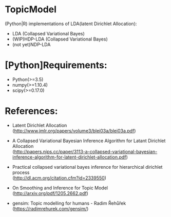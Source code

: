 # TopicModel
(Python|R) implementations of LDA(latent Dirichlet Allocation):

- LDA (Collapsed Variational Bayes)
- (WIP)HDP-LDA (Collapsed Variational Bayes)
- (not yet)NDP-LDA

# [Python]Requirements:

- Python(>=3.5)
- numpy(>=1.10.4)
- scipy(>=0.17.0)

# References:

-  Latent Dirichlet Allocation (<http://www.jmlr.org/papers/volume3/blei03a/blei03a.pdf>)

-  A Collapsed Variational Bayesian Inference Algorithm for Latant Dirichlet Allocation  
(<http://papers.nips.cc/paper/3113-a-collapsed-variational-bayesian-inference-algorithm-for-latent-dirichlet-allocation.pdf>)

- Practical collapsed variational bayes inference for hierarchical dirichlet process  
(<http://dl.acm.org/citation.cfm?id=2339550>)

-  On Smoothing and Inference for Topic Model   (<http://arxiv.org/pdf/1205.2662.pdf>)

- gensim: Topic modelling for humans - Radim Řehůřek  
(<https://radimrehurek.com/gensim/>)
